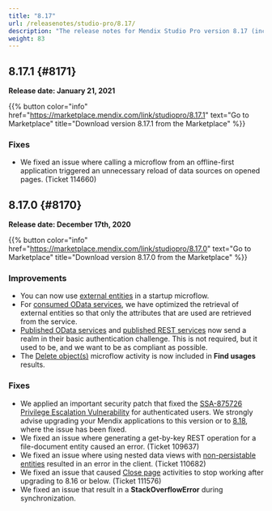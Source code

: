 ```yaml
---
title: "8.17"
url: /releasenotes/studio-pro/8.17/
description: "The release notes for Mendix Studio Pro version 8.17 (including all patches) with details on new features, bug fixes, and known issues."
weight: 83
---
```


## 8.17.1 {#8171}

**Release date: January 21, 2021**

{{% button color="info" href="https://marketplace.mendix.com/link/studiopro/8.17.1" text="Go to Marketplace" title="Download version 8.17.1 from the Marketplace" %}}

### Fixes

* We fixed an issue where calling a microflow from an offline-first application triggered an unnecessary reload of data sources on opened pages. (Ticket 114660)

## 8.17.0 {#8170}

**Release date: December 17th, 2020**

{{% button color="info" href="https://marketplace.mendix.com/link/studiopro/8.17.0" text="Go to Marketplace" title="Download version 8.17.0 from the Marketplace" %}}

### Improvements

* You can now use [external entities](/refguide8/external-entities/) in a startup microflow.
* For [consumed OData services](/refguide8/consumed-odata-services/), we have optimized the retrieval of external entities so that only the attributes that are used are retrieved from the service.
* [Published OData services](/refguide8/published-odata-services/) and [published REST services](/refguide8/published-rest-services/) now send a realm in their basic authentication challenge. This is not required, but it used to be, and we want to be as compliant as possible.
* The [Delete object(s)](/refguide8/deleting-objects/) microflow activity is now included in **Find usages** results.

### Fixes

* <a id="875726"></a>We applied an important security patch that fixed the [SSA-875726 Privilege Escalation Vulnerability](https://new.siemens.com/global/en/products/services/cert.html#SecurityPublications) for authenticated users. We strongly advise upgrading your Mendix applications to this version or to [8.18](/releasenotes/studio-pro/8.18/), where the issue has been fixed.
* We fixed an issue where generating a get-by-key REST operation for a file-document entity caused an error. (Ticket 109637)
* We fixed an issue where using nested data views with [non-persistable entities](/refguide8/persistability/#non-persistable) resulted in an error in the client. (Ticket 110682)
* We fixed an issue that caused [Close page](/refguide8/close-page/) activities to stop working after upgrading to 8.16 or below. (Ticket 111576)
* We fixed an issue that result in a **StackOverflowError** during synchronization.
